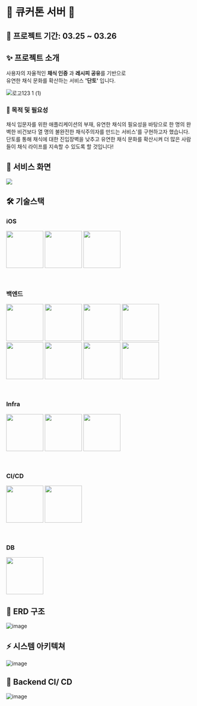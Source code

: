 # 🍅 큐커톤 서버 🍅
## 📆 프로젝트 기간: 03.25 ~ 03.26
## ✨ 프로젝트 소개
사용자의 자율적인 **채식 인증** 과 **레시피 공유**를 기반으로 <br/>
유연한 채식 문화를 확산하는 서비스 **'단토'** 입니다.

![로고123 1 (1)](https://user-images.githubusercontent.com/86006389/227743594-a6e76cc0-2f26-42de-8fa8-33c97d4b273e.png)

### 🎈 목적 및 필요성
채식 입문자를 위한 애플리케이션의 부재, 유연한 채식의 필요성을 바탕으로 한 명의 완벽한 비건보다 열 명의 불완전한 채식주의자를 만드는 서비스'를 구현하고자 했습니다. 
단토를 통해 채식에 대한 진입장벽을 낮추고 유연한 채식 문화를 확산시켜 더 많은 사람들이 채식 라이프를 지속할 수 있도록 할 것입니다!

## 📌 서비스 화면

<img src="https://user-images.githubusercontent.com/86006389/227746134-b2ad9619-2c22-481b-9c8c-ffaec323e0eb.png">

## 🛠 기술스택
### iOS    
<img src="https://user-images.githubusercontent.com/86006389/227744129-f2813b6b-9125-40f4-8892-077df8d39a74.png" width="100" height="100"> <img src="https://user-images.githubusercontent.com/86006389/227744210-7046f7a1-553f-4829-8c19-feff8151b4bf.png" width="100" height="100"> <img src="https://user-images.githubusercontent.com/86006389/227744648-1291d5c2-0a45-4228-a1ea-0e3565901f84.png" width="100" height="100">

<br/>

### 백엔드
<img src="https://user-images.githubusercontent.com/86006389/227744379-202b608c-b7ba-45ed-825d-53b992c7f2e7.png" width="100" height="100"> <img src="https://user-images.githubusercontent.com/86006389/227744403-0d7eacd3-880b-4bf7-985a-dda34dd14119.png" height="100" width="100"> <img src="https://user-images.githubusercontent.com/86006389/227744453-3f44d2ba-8c6f-4bb2-9eb4-d6f38afe596e.png" width="100" height="100"> <img src="https://user-images.githubusercontent.com/86006389/227744490-f90765ee-069e-4228-87f6-4e5548429e9a.png" width="100" height="100"> <img src="https://user-images.githubusercontent.com/86006389/227744585-097ef33a-1080-4b66-9c0e-d595e1386450.png" width="100" height="100"> <img src="https://user-images.githubusercontent.com/86006389/227744453-3f44d2ba-8c6f-4bb2-9eb4-d6f38afe596e.png" width="100" height="100"> <img src="https://user-images.githubusercontent.com/86006389/227744671-8d6ba503-90a6-4d8b-a7dc-569159f87ba8.png" width="100" height="100"> <img src="https://user-images.githubusercontent.com/86006389/227744693-0099651d-92fd-4afd-9170-ed63292d9848.png" width="100" height="100">

<br/>

### Infra
<img src="https://user-images.githubusercontent.com/86006389/227744726-719cf471-f311-425b-b60b-45cb1be92b58.png" width="100" height="100"> <img src="https://user-images.githubusercontent.com/86006389/227744738-162c909e-112e-4ea7-98fa-96c02a3d7152.png" width="100" height="100"> <img src="https://user-images.githubusercontent.com/86006389/227744887-e1915ab4-d789-4067-9723-38bf90cbb928.png" height="100">

<br/>

### CI/CD
<img src="https://user-images.githubusercontent.com/86006389/227744800-61be1fe2-fab4-4a71-8c65-0296f67546a9.png" width="100" height="100"> <img src="https://user-images.githubusercontent.com/86006389/227744820-0bec1ec8-1c7f-49c0-92c1-cd7594fa0f2c.png" width="100" height="100">

<br/>

### DB
<img src="https://user-images.githubusercontent.com/86006389/227744846-fc67abe6-6799-4540-a1d7-6c748830977f.png" height="100">

## 📃 ERD 구조
![image](https://user-images.githubusercontent.com/86006389/227745008-94d94901-4ca4-4f79-ad75-53bafa26ec1b.png)


## ⚡️ 시스템 아키텍쳐
![image](https://user-images.githubusercontent.com/86006389/227745642-cfe9a46a-b08a-4015-80b4-651b3f0138f3.png)


## 🚙 Backend CI/ CD
![image](https://user-images.githubusercontent.com/86006389/227745679-904dc6e0-3600-4c4a-9064-b459f23fad99.png)
